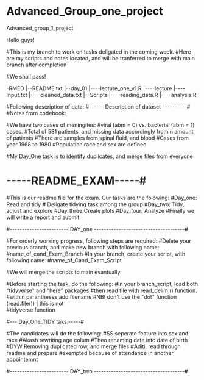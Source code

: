 # Advanced_Group_one_project
Advanced_group_1_project

Hello guys! 

#This is my branch to work on tasks deligated in the coming week. 
#Here are my scripts and notes located, and will be tranferred to merge with main branch after completion


#We shall pass!


-RMED
|--README.txt
|--day_01
|----lecture_one_v1.R
|----lecture
|----Input.txt
|----cleaned_data.txt
|--Scripts
|----reading_data.R
|----analysis.R

#Following description of data:
#------ Description of dataset ----------#
#Notes from codebook:

#We have two cases of meningites:
  #viral (abm = 0) vs. bacterial (abm = 1) cases. 
  #Total of 581 patients, and missing data accordingly from n amount of patients
  #There are samples from spinal fluid, and blood
  #Cases from year 1968 to 1980
  #Population race and sex are defined

#My Day_One task is to identify duplicates, and merge files from everyone

# -----README_EXAM-----#
#This is our readme file for the exam. Our tasks are the folowing: 
  #Day_one: Read and tidy
    # Deligate tidying task among the group
  #Day_two: Tidy, adjust and explore
  #Day_three:Create plots
  #Day_four: Analyze
#Finally we will write a report and submit


#------------------------ DAY_one -------------------------------------#

#For orderly working progress, following steps are required:
  #Delete your previous branch, and make new branch with following name:
    #name_of_cand_Exam_Branch
  #In your branch, create your script, with following name:
    #name_of_Cand_Exam_Script

#We will merge the scripts to main evantually. 

#Before starting the task, do the following: 
  #In your branch_script, load both "tidyverse" and "here" packages
  #then read file with read_delim () function.
    #within parantheses add filename
  #NB! don't use the "dot" function (read.file()) | this is not   
  #tidyverse function

#--- Day_One_TIDY taks -----#

#The candidates will do the following: 
  #SS seperate feature into sex and race
  #Akash rewriting age colum
  #Theo renaming date into date of birth
  #DYW Removing duplicated row, and merge files
  #Aditi, read through readme and prepare
    #exempted because of attendance in another appointemnt



#------------------------ DAY_two -------------------------------------#
#
